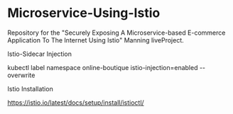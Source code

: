 # Microservice-Using-Istio
Repository for the "Securely Exposing A Microservice-based E-commerce Application To The Internet Using Istio" Manning liveProject.


Istio-Sidecar Injection

kubectl label namespace online-boutique istio-injection=enabled --overwrite

Istio Installation

https://istio.io/latest/docs/setup/install/istioctl/
